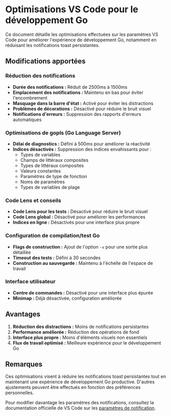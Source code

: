 # Optimisations VS Code pour le développement Go

Ce document détaille les optimisations effectuées sur les paramètres VS Code pour améliorer l'expérience de développement Go, notamment en réduisant les notifications toast persistantes.

## Modifications apportées

### Réduction des notifications

- **Durée des notifications :** Réduit de 2500ms à 1500ms
- **Emplacement des notifications :** Maintenu en bas pour éviter l'encombrement
- **Masquage dans la barre d'état :** Activé pour éviter les distractions
- **Problèmes de décorations :** Désactivé pour réduire le bruit visuel
- **Notifications d'erreurs :** Suppression des rapports d'erreurs automatiques

### Optimisations de gopls (Go Language Server)

- **Délai de diagnostics :** Défini à 500ms pour améliorer la réactivité
- **Indices désactivés :** Suppression des indices envahissants pour :
  - Types de variables
  - Champs de littéraux composites
  - Types de littéraux composites
  - Valeurs constantes
  - Paramètres de type de fonction
  - Noms de paramètres
  - Types de variables de plage

### Code Lens et conseils

- **Code Lens pour les tests :** Désactivé pour réduire le bruit visuel
- **Code Lens global :** Désactivé pour améliorer les performances
- **Indices en ligne :** Désactivés pour une interface plus propre

### Configuration de compilation/test Go

- **Flags de construction :** Ajout de l'option `-v` pour une sortie plus détaillée
- **Timeout des tests :** Défini à 30 secondes
- **Construction au sauvegarde :** Maintenu à l'échelle de l'espace de travail

### Interface utilisateur

- **Centre de commandes :** Désactivé pour une interface plus épurée
- **Minimap :** Déjà désactivée, configuration améliorée

## Avantages

1. **Réduction des distractions :** Moins de notifications persistantes
2. **Performance améliorée :** Réduction des opérations de fond
3. **Interface plus propre :** Moins d'éléments visuels non essentiels
4. **Flux de travail optimisé :** Meilleure expérience pour le développement Go

## Remarques

Ces optimisations visent à réduire les notifications toast persistantes tout en maintenant une expérience de développement Go productive. D'autres ajustements peuvent être effectués en fonction des préférences personnelles.

Pour modifier davantage les paramètres des notifications, consultez la documentation officielle de VS Code sur les [paramètres de notification](https://code.visualstudio.com/docs/getstarted/settings#_notifications-settings).
